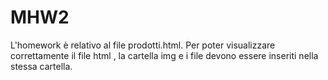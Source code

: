 # MHW2

L'homework è relativo al file prodotti.html.
Per poter visualizzare correttamente il file html , la cartella img e i file devono essere inseriti nella stessa cartella.

